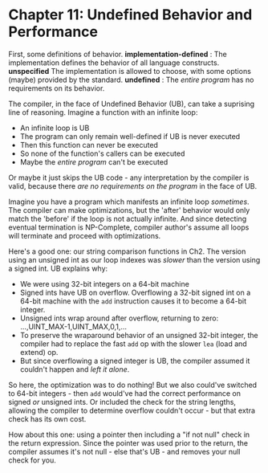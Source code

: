 Chapter 11: Undefined Behavior and Performance
========================================

First, some definitions of behavior.
__implementation-defined__
: The implementation defines the behavior of all language constructs.
__unspecified__
The implementation is allowed to choose, with some options (maybe) provided by the standard.
__undefined__
: The *entire program* has no requirements on its behavior.

The compiler, in the face of Undefined Behavior (UB), can take a
suprising line of reasoning. Imagine a function with an infinite loop:
* An infinite loop is UB
* The program can only remain well-defined if UB is never executed
* Then this function can never be executed
* So none of the function's callers can be executed
* Maybe the _entire program_ can't be executed

Or maybe it just skips the UB code - any interpretation by the compiler
is valid, because there *are no requirements on the program* in the face
of UB.

Imagine you have a program which manifests an infinite loop _sometimes_.
The compiler can make optimizations, but the 'after' behavior would only
match the 'before' if the loop is not actually infinite. And since
detecting eventual termination is NP-Complete, compiler author's assume
all loops will terminate and proceed with optimizations.

Here's a good one: our string comparison functions in Ch2.
The version using an unsigned int as our loop indexes was _slower_ than
the version using a signed int. UB explains why:
* We were using 32-bit integers on a 64-bit machine
* Signed ints have UB on overflow. Overflowing a 32-bit signed int on a
64-bit machine with the `add` instruction causes it to become a 64-bit integer.
* Unsigned ints wrap around after overflow, returning to zero:
  ...,UINT_MAX-1,UINT_MAX,0,1,...
* To preserve the wraparound behavior of an unsigned 32-bit integer, the
compiler had to replace the fast `add` op with the slower `lea` (load and
extend) op.
* But since overflowing a signed integer is UB, the compiler assumed it
couldn't happen and _left it alone_.

So here, the optimization was to do nothing!
But we also could've switched to 64-bit integers - then `add` would've
had the correct performance on signed _or_ unsigned ints.
Or included the check for the string lengths, allowing the compiler to
determine overflow couldn't occur - but that extra check has its own
cost.

How about this one: using a pointer then including a "if not null" check
in the return expression. Since the pointer was used prior to the return,
the compiler assumes it's not null - else that's UB - and removes your
null check for you.
